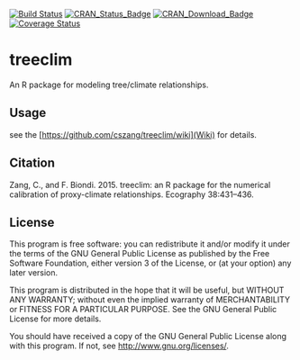 [![Build Status](https://travis-ci.org/cszang/treeclim.png?branch=master)](https://travis-ci.org/cszang/treeclim) [![CRAN\_Status\_Badge](http://www.r-pkg.org/badges/version/treeclim)](http://cran.r-project.org/package=treeclim) [![CRAN\_Download\_Badge](http://cranlogs.r-pkg.org/badges/grand-total/treeclim)](http://www.r-pkg.org/pkg/treeclim) [![Coverage Status](https://img.shields.io/codecov/c/github/cszang/treeclim/master.svg)](https://codecov.io/github/cszang/treeclim?branch=master)

# treeclim

An R package for modeling tree/climate relationships.

## Usage

see the [https://github.com/cszang/treeclim/wiki](Wiki) for details.

## Citation

Zang, C., and F. Biondi. 2015. treeclim: an R package for the numerical calibration of proxy-climate relationships. Ecography 38:431–436.

## License

This program is free software: you can redistribute it and/or
modify it under the terms of the GNU General Public License as
published by the Free Software Foundation, either version 3 of the
License, or (at your option) any later version.

This program is distributed in the hope that it will be useful, but
WITHOUT ANY WARRANTY; without even the implied warranty of
MERCHANTABILITY or FITNESS FOR A PARTICULAR PURPOSE.  See the GNU
General Public License for more details.

You should have received a copy of the GNU General Public License
along with this program.  If not, see <http://www.gnu.org/licenses/>.
